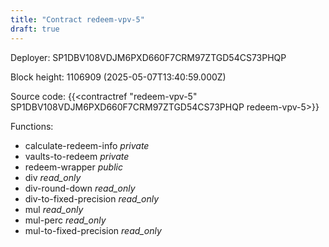 ```yaml
---
title: "Contract redeem-vpv-5"
draft: true
---
```

Deployer: SP1DBV108VDJM6PXD660F7CRM97ZTGD54CS73PHQP


 



Block height: 1106909 (2025-05-07T13:40:59.000Z)

Source code: {{<contractref "redeem-vpv-5" SP1DBV108VDJM6PXD660F7CRM97ZTGD54CS73PHQP redeem-vpv-5>}}

Functions:

* calculate-redeem-info _private_
* vaults-to-redeem _private_
* redeem-wrapper _public_
* div _read_only_
* div-round-down _read_only_
* div-to-fixed-precision _read_only_
* mul _read_only_
* mul-perc _read_only_
* mul-to-fixed-precision _read_only_
